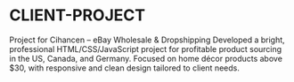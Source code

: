 # CLIENT-PROJECT
Project for Cihancen – eBay Wholesale &amp; Dropshipping Developed a bright, professional HTML/CSS/JavaScript project for profitable product sourcing in the US, Canada, and Germany. Focused on home décor products above $30, with responsive and clean design tailored to client needs.
